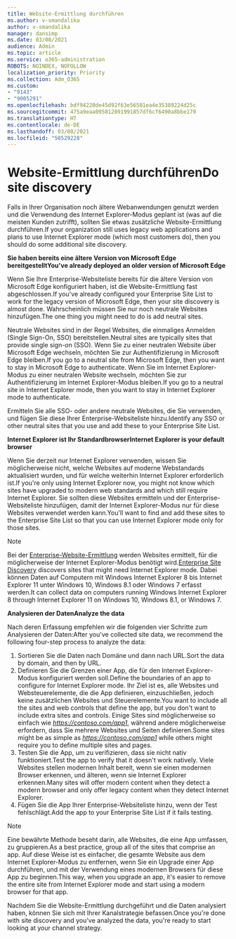 ```yaml
---
title: Website-Ermittlung durchführen
ms.author: v-smandalika
author: v-smandalika
manager: dansimp
ms.date: 03/08/2021
audience: Admin
ms.topic: article
ms.service: o365-administration
ROBOTS: NOINDEX, NOFOLLOW
localization_priority: Priority
ms.collection: Adm_O365
ms.custom:
- "9143"
- "9005291"
ms.openlocfilehash: bdf94220de45d92f63e56501ea4e35389224d25c
ms.sourcegitcommit: 475a9eaa095812091991857df6cf6490a8bbe179
ms.translationtype: HT
ms.contentlocale: de-DE
ms.lasthandoff: 03/08/2021
ms.locfileid: "50529228"
---
```

# <a name="do-site-discovery"></a><span data-ttu-id="21da1-102">Website-Ermittlung durchführen</span><span class="sxs-lookup"><span data-stu-id="21da1-102">Do site discovery</span></span>

<span data-ttu-id="21da1-103">Falls in Ihrer Organisation noch ältere Webanwendungen genutzt werden und die Verwendung des Internet Explorer-Modus geplant ist (was auf die meisten Kunden zutrifft), sollten Sie etwas zusätzliche Website-Ermittlung durchführen.</span><span class="sxs-lookup"><span data-stu-id="21da1-103">If your organization still uses legacy web applications and plans to use Internet Explorer mode (which most customers do), then you should do some additional site discovery.</span></span>

<span data-ttu-id="21da1-104">**Sie haben bereits eine ältere Version von Microsoft Edge bereitgestellt**</span><span class="sxs-lookup"><span data-stu-id="21da1-104">**You've already deployed an older version of Microsoft Edge**</span></span>

<span data-ttu-id="21da1-105">Wenn Sie Ihre Enterprise-Websiteliste bereits für die ältere Version von Microsoft Edge konfiguriert haben, ist die Website-Ermittlung fast abgeschlossen.</span><span class="sxs-lookup"><span data-stu-id="21da1-105">If you've already configured your Enterprise Site List to work for the legacy version of Microsoft Edge, then your site discovery is almost done.</span></span> <span data-ttu-id="21da1-106">Wahrscheinlich müssen Sie nur noch neutrale Websites hinzufügen.</span><span class="sxs-lookup"><span data-stu-id="21da1-106">The one thing you might need to do is add neutral sites.</span></span>

<span data-ttu-id="21da1-107">Neutrale Websites sind in der Regel Websites, die einmaliges Anmelden (Single Sign-On, SSO) bereitstellen.</span><span class="sxs-lookup"><span data-stu-id="21da1-107">Neutral sites are typically sites that provide single sign-on (SSO).</span></span> <span data-ttu-id="21da1-108">Wenn Sie zu einer neutralen Website über Microsoft Edge wechseln, möchten Sie zur Authentifizierung in Microsoft Edge bleiben.</span><span class="sxs-lookup"><span data-stu-id="21da1-108">If you go to a neutral site from Microsoft Edge, then you want to stay in Microsoft Edge to authenticate.</span></span> <span data-ttu-id="21da1-109">Wenn Sie im Internet Explorer-Modus zu einer neutralen Website wechseln, möchten Sie zur Authentifizierung im Internet Explorer-Modus bleiben.</span><span class="sxs-lookup"><span data-stu-id="21da1-109">If you go to a neutral site in Internet Explorer mode, then you want to stay in Internet Explorer mode to authenticate.</span></span>

<span data-ttu-id="21da1-110">Ermitteln Sie alle SSO- oder andere neutrale Websites, die Sie verwenden, und fügen Sie diese Ihrer Enterprise-Websiteliste hinzu.</span><span class="sxs-lookup"><span data-stu-id="21da1-110">Identify any SSO or other neutral sites that you use and add these to your Enterprise Site List.</span></span>

<span data-ttu-id="21da1-111">**Internet Explorer ist Ihr Standardbrowser**</span><span class="sxs-lookup"><span data-stu-id="21da1-111">**Internet Explorer is your default browser**</span></span>

<span data-ttu-id="21da1-112">Wenn Sie derzeit nur Internet Explorer verwenden, wissen Sie möglicherweise nicht, welche Websites auf moderne Webstandards aktualisiert wurden, und für welche weiterhin Internet Explorer erforderlich ist.</span><span class="sxs-lookup"><span data-stu-id="21da1-112">If you're only using Internet Explorer now, you might not know which sites have upgraded to modern web standards and which still require Internet Explorer.</span></span> <span data-ttu-id="21da1-113">Sie sollten diese Websites ermitteln und der Enterprise-Websiteliste hinzufügen, damit der Internet Explorer-Modus nur für diese Websites verwendet werden kann.</span><span class="sxs-lookup"><span data-stu-id="21da1-113">You'll want to find and add these sites to the Enterprise Site List so that you can use Internet Explorer mode only for those sites.</span></span>

> [!NOTE]
> <span data-ttu-id="21da1-114">Bei der [Enterprise-Website-Ermittlung](https://docs.microsoft.com/internet-explorer/ie11-deploy-guide/collect-data-using-enterprise-site-discovery) werden Websites ermittelt, für die möglicherweise der Internet Explorer-Modus benötigt wird.</span><span class="sxs-lookup"><span data-stu-id="21da1-114">[Enterprise Site Discovery](https://docs.microsoft.com/internet-explorer/ie11-deploy-guide/collect-data-using-enterprise-site-discovery) discovers sites that might need Internet Explorer mode.</span></span> <span data-ttu-id="21da1-115">Dabei können Daten auf Computern mit Windows Internet Explorer 8 bis Internet Explorer 11 unter Windows 10, Windows 8.1 oder Windows 7 erfasst werden.</span><span class="sxs-lookup"><span data-stu-id="21da1-115">It can collect data on computers running Windows Internet Explorer 8 through Internet Explorer 11 on Windows 10, Windows 8.1, or Windows 7.</span></span>

<span data-ttu-id="21da1-116">**Analysieren der Daten**</span><span class="sxs-lookup"><span data-stu-id="21da1-116">**Analyze the data**</span></span>

<span data-ttu-id="21da1-117">Nach deren Erfassung empfehlen wir die folgenden vier Schritte zum Analysieren der Daten:</span><span class="sxs-lookup"><span data-stu-id="21da1-117">After you've collected site data, we recommend the following four-step process to analyze the data:</span></span>
1. <span data-ttu-id="21da1-118">Sortieren Sie die Daten nach Domäne und dann nach URL.</span><span class="sxs-lookup"><span data-stu-id="21da1-118">Sort the data by domain, and then by URL.</span></span>
2. <span data-ttu-id="21da1-119">Definieren Sie die Grenzen einer App, die für den Internet Explorer-Modus konfiguriert werden soll.</span><span class="sxs-lookup"><span data-stu-id="21da1-119">Define the boundaries of an app to configure for Internet Explorer mode.</span></span> <span data-ttu-id="21da1-120">Ihr Ziel ist es, alle Websites und Websteuerelemente, die die App definieren, einzuschließen, jedoch keine zusätzlichen Websites und Steuerelemente.</span><span class="sxs-lookup"><span data-stu-id="21da1-120">You want to include all the sites and web controls that define the app, but you don't want to include extra sites and controls.</span></span> <span data-ttu-id="21da1-121">Einige Sites sind möglicherweise so einfach wie *https://contoso.com/app1*, während andere möglicherweise erfordern, dass Sie mehrere Websites und Seiten definieren.</span><span class="sxs-lookup"><span data-stu-id="21da1-121">Some sites might be as simple as *https://contoso.com/app1* while others might require you to define multiple sites and pages.</span></span>
3. <span data-ttu-id="21da1-122">Testen Sie die App, um zu verifizieren, dass sie nicht nativ funktioniert.</span><span class="sxs-lookup"><span data-stu-id="21da1-122">Test the app to verify that it doesn't work natively.</span></span> <span data-ttu-id="21da1-123">Viele Websites stellen modernen Inhalt bereit, wenn sie einen modernen Browser erkennen, und älteren, wenn sie Internet Explorer erkennen.</span><span class="sxs-lookup"><span data-stu-id="21da1-123">Many sites will offer modern content when they detect a modern browser and only offer legacy content when they detect Internet Explorer.</span></span>
4. <span data-ttu-id="21da1-124">Fügen Sie die App Ihrer Enterprise-Websiteliste hinzu, wenn der Test fehlschlägt.</span><span class="sxs-lookup"><span data-stu-id="21da1-124">Add the app to your Enterprise Site List if it fails testing.</span></span>

> [!NOTE]
> <span data-ttu-id="21da1-125">Eine bewährte Methode beseht darin, alle Websites, die eine App umfassen, zu gruppieren.</span><span class="sxs-lookup"><span data-stu-id="21da1-125">As a best practice, group all of the sites that comprise an app.</span></span> <span data-ttu-id="21da1-126">Auf diese Weise ist es einfacher, die gesamte Website aus dem Internet Explorer-Modus zu entfernen, wenn Sie ein Upgrade einer App durchführen, und mit der Verwendung eines modernen Browsers für diese App zu beginnen.</span><span class="sxs-lookup"><span data-stu-id="21da1-126">This way, when you upgrade an app, it's easier to remove the entire site from Internet Explorer mode and start using a modern browser for that app.</span></span>

<span data-ttu-id="21da1-127">Nachdem Sie die Website-Ermittlung durchgeführt und die Daten analysiert haben, können Sie sich mit Ihrer Kanalstrategie befassen.</span><span class="sxs-lookup"><span data-stu-id="21da1-127">Once you're done with site discovery and you've analyzed the data, you're ready to start looking at your channel strategy.</span></span>

